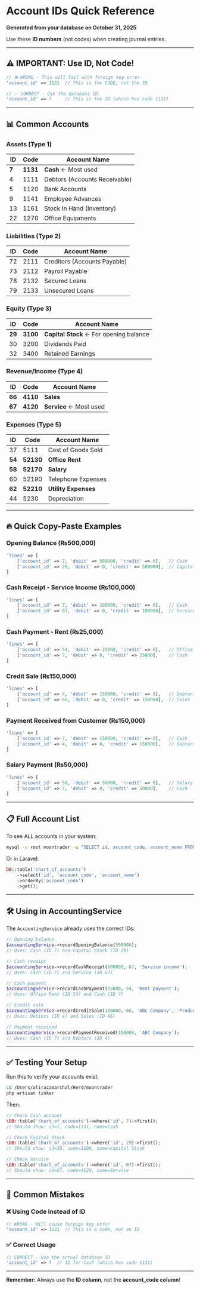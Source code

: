 # Account IDs Quick Reference

**Generated from your database on October 31, 2025**

Use these **ID numbers** (not codes) when creating journal entries.

---

## ⚠️ IMPORTANT: Use ID, Not Code!

```php
// ❌ WRONG - This will fail with foreign key error
'account_id' => 1131  // This is the CODE, not the ID

// ✅ CORRECT - Use the database ID
'account_id' => 7     // This is the ID (which has code 1131)
```

---

## 📊 Common Accounts

### Assets (Type 1)
| ID | Code | Account Name |
|----|------|--------------|
| **7** | **1131** | **Cash** ← Most used |
| 4 | 1111 | Debtors (Accounts Receivable) |
| 5 | 1120 | Bank Accounts |
| 9 | 1141 | Employee Advances |
| 13 | 1161 | Stock In Hand (Inventory) |
| 22 | 1270 | Office Equipments |

### Liabilities (Type 2)
| ID | Code | Account Name |
|----|------|--------------|
| 72 | 2111 | Creditors (Accounts Payable) |
| 73 | 2112 | Payroll Payable |
| 78 | 2132 | Secured Loans |
| 79 | 2133 | Unsecured Loans |

### Equity (Type 3)
| ID | Code | Account Name |
|----|------|--------------|
| **29** | **3100** | **Capital Stock** ← For opening balance |
| 30 | 3200 | Dividends Paid |
| 32 | 3400 | Retained Earnings |

### Revenue/Income (Type 4)
| ID | Code | Account Name |
|----|------|--------------|
| **66** | **4110** | **Sales** |
| **67** | **4120** | **Service** ← Most used |

### Expenses (Type 5)
| ID | Code | Account Name |
|----|------|--------------|
| 37 | 5111 | Cost of Goods Sold |
| **54** | **52130** | **Office Rent** |
| **58** | **52170** | **Salary** |
| 60 | 52190 | Telephone Expenses |
| **62** | **52210** | **Utility Expenses** |
| 44 | 5230 | Depreciation |

---

## 🔥 Quick Copy-Paste Examples

### Opening Balance (₨500,000)
```php
'lines' => [
    ['account_id' => 7, 'debit' => 500000, 'credit' => 0],   // Cash
    ['account_id' => 29, 'debit' => 0, 'credit' => 500000],  // Capital Stock
]
```

### Cash Receipt - Service Income (₨100,000)
```php
'lines' => [
    ['account_id' => 7, 'debit' => 100000, 'credit' => 0],   // Cash
    ['account_id' => 67, 'debit' => 0, 'credit' => 100000],  // Service
]
```

### Cash Payment - Rent (₨25,000)
```php
'lines' => [
    ['account_id' => 54, 'debit' => 25000, 'credit' => 0],   // Office Rent
    ['account_id' => 7, 'debit' => 0, 'credit' => 25000],    // Cash
]
```

### Credit Sale (₨150,000)
```php
'lines' => [
    ['account_id' => 4, 'debit' => 150000, 'credit' => 0],   // Debtors
    ['account_id' => 66, 'debit' => 0, 'credit' => 150000],  // Sales
]
```

### Payment Received from Customer (₨150,000)
```php
'lines' => [
    ['account_id' => 7, 'debit' => 150000, 'credit' => 0],   // Cash
    ['account_id' => 4, 'debit' => 0, 'credit' => 150000],   // Debtors
]
```

### Salary Payment (₨50,000)
```php
'lines' => [
    ['account_id' => 58, 'debit' => 50000, 'credit' => 0],   // Salary
    ['account_id' => 7, 'debit' => 0, 'credit' => 50000],    // Cash
]
```

---

## 📋 Full Account List

To see ALL accounts in your system:

```bash
mysql -u root moontrader -e "SELECT id, account_code, account_name FROM chart_of_accounts ORDER BY account_code;"
```

Or in Laravel:

```php
DB::table('chart_of_accounts')
    ->select('id', 'account_code', 'account_name')
    ->orderBy('account_code')
    ->get();
```

---

## 🛠️ Using in AccountingService

The `AccountingService` already uses the correct IDs:

```php
// Opening balance
$accountingService->recordOpeningBalance(500000);
// Uses: Cash (ID 7) and Capital Stock (ID 29)

// Cash receipt
$accountingService->recordCashReceipt(100000, 67, 'Service income');
// Uses: Cash (ID 7) and Service (ID 67)

// Cash payment
$accountingService->recordCashPayment(25000, 54, 'Rent payment');
// Uses: Office Rent (ID 54) and Cash (ID 7)

// Credit sale
$accountingService->recordCreditSale(150000, 66, 'ABC Company', 'Product sale');
// Uses: Debtors (ID 4) and Sales (ID 66)

// Payment received
$accountingService->recordPaymentReceived(150000, 'ABC Company');
// Uses: Cash (ID 7) and Debtors (ID 4)
```

---

## ✅ Testing Your Setup

Run this to verify your accounts exist:

```bash
cd /Users/alirazamarchal/Herd/moontrader
php artisan tinker
```

Then:

```php
// Check Cash account
\DB::table('chart_of_accounts')->where('id', 7)->first();
// Should show: id=7, code=1131, name=Cash

// Check Capital Stock
\DB::table('chart_of_accounts')->where('id', 29)->first();
// Should show: id=29, code=3100, name=Capital Stock

// Check Service
\DB::table('chart_of_accounts')->where('id', 67)->first();
// Should show: id=67, code=4120, name=Service
```

---

## 🚨 Common Mistakes

### ❌ Using Code Instead of ID
```php
// WRONG - Will cause foreign key error
'account_id' => 1131  // This is a code, not an ID
```

### ✅ Correct Usage
```php
// CORRECT - Use the actual database ID
'account_id' => 7  // ID for Cash (which has code 1131)
```

---

**Remember:** Always use the **ID column**, not the **account_code column**!

